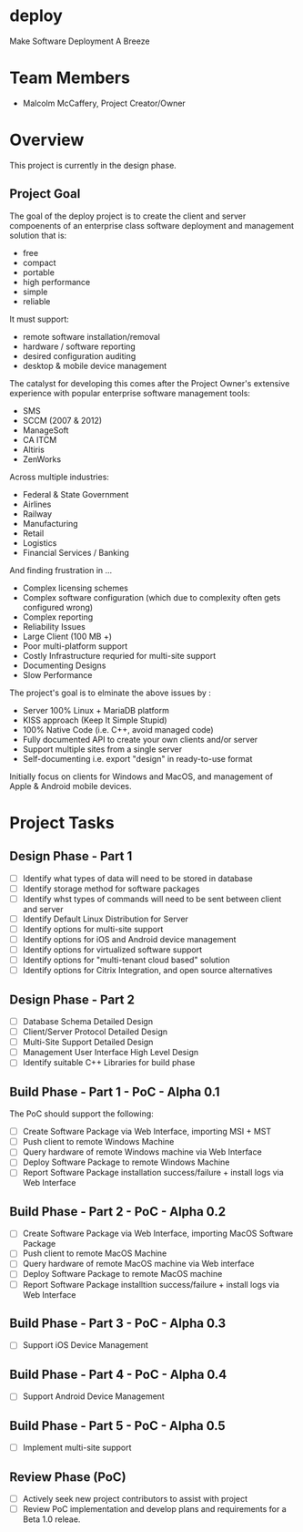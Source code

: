 deploy
======

Make Software Deployment A Breeze

# Team Members

* Malcolm McCaffery, Project Creator/Owner

# Overview

This project is currently in the design phase.

## Project Goal

The goal of the deploy project is to create the client and server compoenents of an enterprise class software
deployment and management solution that is: 

* free
* compact
* portable
* high performance
* simple
* reliable

It must support:

* remote software installation/removal
* hardware / software reporting
* desired configuration auditing
* desktop & mobile device management

The catalyst for developing this comes after the Project Owner's extensive experience with popular enterprise 
software management tools:

* SMS 
* SCCM (2007 & 2012)
* ManageSoft
* CA ITCM
* Altiris
* ZenWorks

Across multiple industries:

* Federal & State Government
* Airlines
* Railway
* Manufacturing
* Retail
* Logistics
* Financial Services / Banking

And finding frustration in ...

* Complex licensing schemes
* Complex software configuration (which due to complexity often gets configured wrong)
* Complex reporting
* Reliability Issues
* Large Client (100 MB +)
* Poor multi-platform support
* Costly Infrastructure requried for multi-site support
* Documenting Designs
* Slow Performance

The project's goal is to elminate the above issues by :

* Server 100% Linux + MariaDB platform
* KISS approach (Keep It Simple Stupid)
* 100% Native Code (i.e. C++, avoid managed code)
* Fully documented API to create your own clients and/or server
* Support multiple sites from a single server
* Self-documenting i.e. export "design" in ready-to-use format 

Initially focus on clients for Windows and MacOS, and management of Apple & Android mobile devices.

# Project Tasks

## Design Phase - Part 1

- [ ] Identify what types of data will need to be stored in database
- [ ] Identify storage method for software packages
- [ ] Identify whst types of commands will need to be sent between client and server
- [ ] Identify Default Linux Distribution for Server
- [ ] Identify options for multi-site support
- [ ] Identify options for iOS and Android device management
- [ ] Identify options for virtualized software support
- [ ] Identify options for "multi-tenant cloud based" solution
- [ ] Identify options for Citrix Integration, and open source alternatives

## Design Phase - Part 2

- [ ] Database Schema Detailed Design
- [ ] Client/Server Protocol Detailed Design
- [ ] Multi-Site Support Detailed Design
- [ ] Management User Interface High Level Design
- [ ] Identify suitable C++ Libraries for build phase

## Build Phase - Part 1 - PoC - Alpha 0.1

The PoC should support the following:

- [ ] Create Software Package via Web Interface, importing MSI + MST
- [ ] Push client to remote Windows Machine
- [ ] Query hardware of remote Windows machine via Web Interface
- [ ] Deploy Software Package to remote Windows Machine
- [ ] Report Software Package installation success/failure + install logs via Web Interface

## Build Phase - Part 2 - PoC - Alpha 0.2

- [ ] Create Software Package via Web Interface, importing MacOS Software Package
- [ ] Push client to remote MacOS Machine
- [ ] Query hardware of remote MacOS machine via Web interface
- [ ] Deploy Software Package to remote MacOS machine
- [ ] Report Software Package installtion success/failure + install logs via Web Interface

## Build Phase - Part 3 - PoC - Alpha 0.3

- [ ] Support iOS Device Management

## Build Phase - Part 4 - PoC - Alpha 0.4

- [ ] Support Android Device Management

## Build Phase - Part 5 - PoC - Alpha 0.5

- [ ] Implement multi-site support

## Review Phase (PoC)

- [ ] Actively seek new project contributors to assist with project
- [ ] Review PoC implementation and develop plans and requirements for a Beta 1.0 releae.
